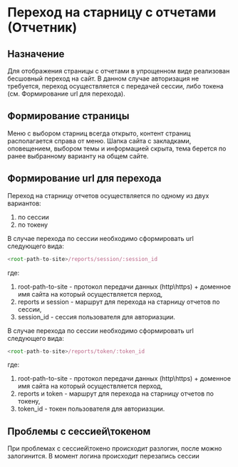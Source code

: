 # Переход на старницу с отчетами (Отчетник)

## Назначение
Для отображения страницы с отчетами в упрощенном виде реализован бесшовный переход на сайт. В данном случае авторизация не требуется, переход осуществляется с передачей сессии, либо токена (см. Формирование url для перехода). 

## Формирование страницы
Меню с выбором старниц всегда открыто, контент страниц располагается справа от меню. Шапка сайта с закладками, оповещением, выбором темы и информацией скрыта, тема берется по ранее выбранному варианту на общем сайте.

## Формирование url для перехода
Переход на старницу отчетов осуществляется по одному из двух вариантов:

1. по сессии
1. по токену

В случае перехода по сессии необходимо сформировать url следующего вида: 

```javascript
<root-path-to-site>/reports/session/:session_id 
```
где:

1. root-path-to-site - протокол передачи данных (http\https) + доменное имя сайта на который осуществляется перход,
1. reports и session - маршрут для перехода на старницу отчетов по сессии,
1. session_id - сессия пользователя для авториазции.

В случае перехода по сессии необходимо сформировать url следующего вида: 

```javascript
<root-path-to-site>/reports/token/:token_id 
```
где:

1. root-path-to-site - протокол передачи данных (http\https) + доменное имя сайта на который осуществляется перход,
1. reports и token - маршрут для перехода на старницу отчетов по токену,
1. token_id - токен пользователя для авториазции.

## Проблемы с сессией\токеном

При проблемах с сессией\токено происходит разлогин, после можно залогинится.
В момент логина происходит перезапись сессии
